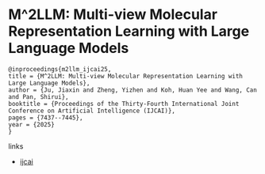 # M^2LLM: Multi-view Molecular Representation Learning with Large Language Models

```
@inproceedings{m2llm_ijcai25,
title = {M^2LLM: Multi-view Molecular Representation Learning with Large Language Models},
author = {Ju, Jiaxin and Zheng, Yizhen and Koh, Huan Yee and Wang, Can and Pan, Shirui},
booktitle = {Proceedings of the Thirty-Fourth International Joint Conference on Artificial Intelligence (IJCAI)},
pages = {7437--7445},
year = {2025}
}
```

links
- [ijcai](https://www.ijcai.org/proceedings/2025/827)
